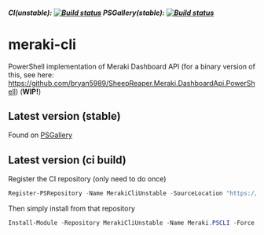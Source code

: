 ##### CI(unstable): [![Build status](https://ci.appveyor.com/api/projects/status/x0bxldt82wwfga2j?svg=true)](https://ci.appveyor.com/project/bryan5989/meraki-cli) PSGallery(stable): [![Build status](https://ci.appveyor.com/api/projects/status/x0bxldt82wwfga2j/branch/dev?svg=true)](https://ci.appveyor.com/project/bryan5989/meraki-cli/branch/psgallery-preview)
# meraki-cli
PowerShell implementation of Meraki Dashboard API (for a binary version of this, see here: https://github.com/bryan5989/SheepReaper.Meraki.DashboardApi.PowerShell) (__WIP!__)
## Latest version (stable)
Found on [PSGallery](https://www.powershellgallery.com/packages/Meraki.PSCLI/1.0.0-dev)
## Latest version (ci build)
Register the CI repository (only need to do once)
```PowerShell
Register-PSRepository -Name MerakiCliUnstable -SourceLocation "https://ci.appveyor.com/nuget/meraki-cli-psm"
```
Then simply install from that repository
```PowerShell
Install-Module -Repository MerakiCliUnstable -Name Meraki.PSCLI -Force
```
